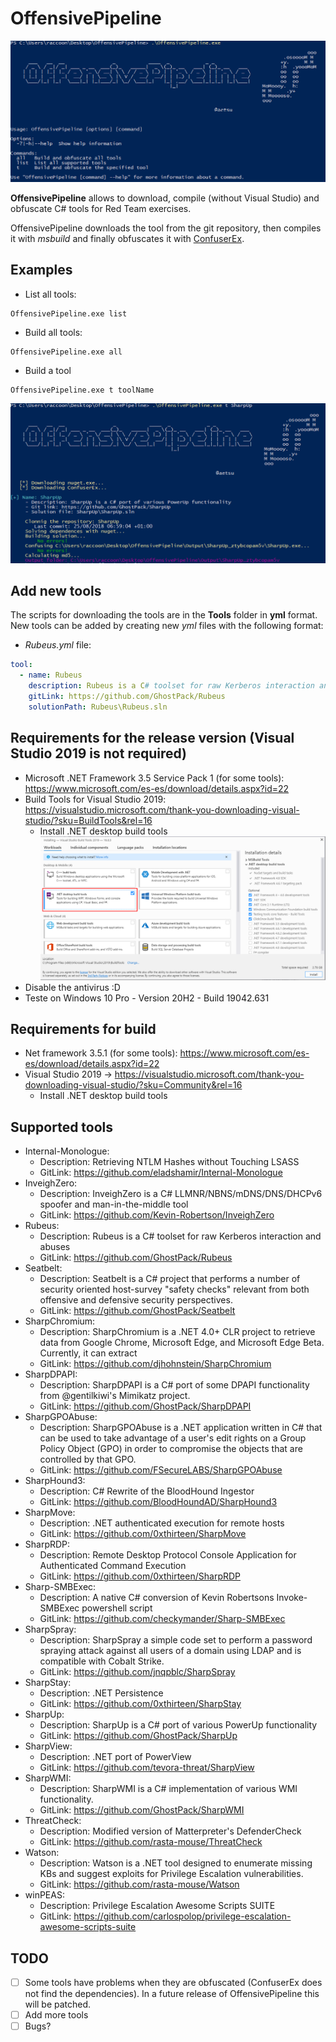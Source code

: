 # OffensivePipeline
![](img/2021-02-18-20-54-21.png)

**OffensivePipeline** allows to download, compile (without Visual Studio) and obfuscate C# tools for Red Team exercises.

OffensivePipeline downloads the tool from the git repository, then compiles it with *msbuild* and finally obfuscates it with [ConfuserEx](https://github.com/mkaring/ConfuserEx/tree/v1.4.1).


## Examples
- List all tools:
```
OffensivePipeline.exe list
```
- Build all tools:
```
OffensivePipeline.exe all
```
- Build a tool
```
OffensivePipeline.exe t toolName
```
![](img/2021-02-18-20-58-21.png)


## Add new tools
The scripts for downloading the tools are in the **Tools** folder in **yml** format. New tools can be added by creating new *yml* files with the following format:
- *Rubeus.yml* file:
```yml
tool:
  - name: Rubeus
    description: Rubeus is a C# toolset for raw Kerberos interaction and abuses
    gitLink: https://github.com/GhostPack/Rubeus
    solutionPath: Rubeus\Rubeus.sln
```


## Requirements for the release version (Visual Studio 2019 is not required)
- Microsoft .NET Framework 3.5 Service Pack 1 (for some tools): https://www.microsoft.com/es-es/download/details.aspx?id=22
- Build Tools for Visual Studio 2019: https://visualstudio.microsoft.com/thank-you-downloading-visual-studio/?sku=BuildTools&rel=16
    - Install .NET desktop build tools
    ![](img/lib01.png)
- Disable the antivirus :D
- Teste on Windows 10 Pro - Version 20H2 - Build 19042.631


## Requirements for build
- Net framework 3.5.1 (for some tools): https://www.microsoft.com/es-es/download/details.aspx?id=22
- Visual Studio 2019 -> https://visualstudio.microsoft.com/thank-you-downloading-visual-studio/?sku=Community&rel=16
    - Install .NET desktop build tools


## Supported tools
- Internal-Monologue:
    - Description: Retrieving NTLM Hashes without Touching LSASS
    - GitLink: https://github.com/eladshamir/Internal-Monologue
- InveighZero:
    - Description: InveighZero is a C# LLMNR/NBNS/mDNS/DNS/DHCPv6 spoofer and man-in-the-middle tool
    - GitLink: https://github.com/Kevin-Robertson/InveighZero
- Rubeus:
    - Description: Rubeus is a C# toolset for raw Kerberos interaction and abuses
    - GitLink: https://github.com/GhostPack/Rubeus
- Seatbelt:
    - Description: Seatbelt is a C# project that performs a number of security oriented host-survey "safety checks" relevant from both offensive and defensive security perspectives.
    - GitLink: https://github.com/GhostPack/Seatbelt
- SharpChromium:
    - Description: SharpChromium is a .NET 4.0+ CLR project to retrieve data from Google Chrome, Microsoft Edge, and Microsoft Edge Beta. Currently, it can extract
    - GitLink: https://github.com/djhohnstein/SharpChromium
- SharpDPAPI:
    - Description: SharpDPAPI is a C# port of some DPAPI functionality from @gentilkiwi's Mimikatz project.
    - GitLink: https://github.com/GhostPack/SharpDPAPI
- SharpGPOAbuse:
    - Description: SharpGPOAbuse is a .NET application written in C# that can be used to take advantage of a user's edit rights on a Group Policy Object (GPO) in order to compromise the objects that are controlled by that GPO.
    - GitLink: https://github.com/FSecureLABS/SharpGPOAbuse
- SharpHound3:
    - Description: C# Rewrite of the BloodHound Ingestor
    - GitLink: https://github.com/BloodHoundAD/SharpHound3
- SharpMove:
    - Description:  .NET authenticated execution for remote hosts
    - GitLink: https://github.com/0xthirteen/SharpMove
- SharpRDP:
    - Description:  Remote Desktop Protocol Console Application for Authenticated Command Execution
    - GitLink: https://github.com/0xthirteen/SharpRDP
- Sharp-SMBExec:
    - Description: A native C# conversion of Kevin Robertsons Invoke-SMBExec powershell script
    - GitLink: https://github.com/checkymander/Sharp-SMBExec
- SharpSpray:
    - Description: SharpSpray a simple code set to perform a password spraying attack against all users of a domain using LDAP and is compatible with Cobalt Strike.
    - GitLink: https://github.com/jnqpblc/SharpSpray
- SharpStay:
    - Description: .NET Persistence
    - GitLink: https://github.com/0xthirteen/SharpStay
- SharpUp:
    - Description: SharpUp is a C# port of various PowerUp functionality
    - GitLink: https://github.com/GhostPack/SharpUp
- SharpView:
    - Description: .NET port of PowerView
    - GitLink: https://github.com/tevora-threat/SharpView
- SharpWMI:
    - Description: SharpWMI is a C# implementation of various WMI functionality.
    - GitLink: https://github.com/GhostPack/SharpWMI
- ThreatCheck:
    - Description: Modified version of Matterpreter's DefenderCheck
    - GitLink: https://github.com/rasta-mouse/ThreatCheck
- Watson:
    - Description: Watson is a .NET tool designed to enumerate missing KBs and suggest exploits for Privilege Escalation vulnerabilities.
    - GitLink: https://github.com/rasta-mouse/Watson
- winPEAS:
    - Description: Privilege Escalation Awesome Scripts SUITE
    - GitLink: https://github.com/carlospolop/privilege-escalation-awesome-scripts-suite


## TODO
- [ ] Some tools have problems when they are obfuscated (ConfuserEx does not find the dependencies). In a future release of OffensivePipeline this will be patched.
- [ ] Add more tools
- [ ] Bugs?
